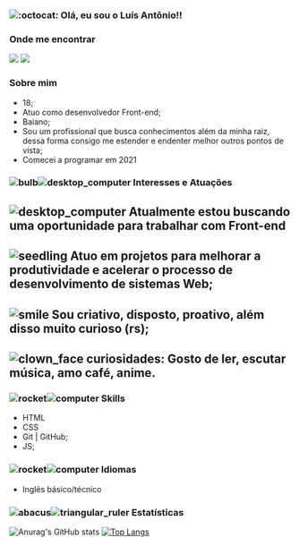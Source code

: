 
### ![:octocat:](https://github.githubassets.com/images/icons/emoji/octocat.png ":octocat:")  Olá, eu sou o Luís Antônio!!

### [](https://github.com/blacklist14#onde-me-encontrar)Onde me encontrar

 [![](https://camo.githubusercontent.com/cd219620af0b9bbf5876d37c1bd5a046d6f3f07c285b3ca53c022e570d25d754/68747470733a2f2f696d672e736869656c64732e696f2f7374617469632f76313f6c6162656c3d6d65266d6573736167653d4c696e6b6564696e26636f6c6f723d304136364332267374796c653d666f722d7468652d6261646765266c6f676f3d6c696e6b6564696e)](https://www.linkedin.com/in/luis-antonio-06331a207/)  [![](https://camo.githubusercontent.com/5e4a72cc4b3029c17e1615a2e005e874b0b1736fa7c8b88c192dfb32c3722e24/68747470733a2f2f696d672e736869656c64732e696f2f7374617469632f76313f6c6162656c3d6d65266d6573736167653d496e7374616772616d26636f6c6f723d453434303546267374796c653d666f722d7468652d6261646765266c6f676f3d696e7374616772616d)](https://www.instagram.com/luis_aantoni0/)

### [](https://github.com/blacklist14#-sobre-mim)Sobre mim

-   18;
-   Atuo como desenvolvedor Front-end;
-   Baiano;
-   Sou um profissional que busca conhecimentos além da minha raiz, dessa forma consigo me estender e endenter melhor outros pontos de vista;
-   Comecei a programar em 2021

### [](https://github.com/gdk46#%EF%B8%8F-interesses-e-atua%C3%A7%C3%B5es)![bulb](https://github.githubassets.com/images/icons/emoji/unicode/1f4a1.png)![desktop_computer](https://github.githubassets.com/images/icons/emoji/unicode/1f5a5.png)  Interesses e Atuações

 
 ![desktop_computer](https://github.githubassets.com/images/icons/emoji/unicode/1f5a5.png)  Atualmente estou buscando uma oportunidade para trabalhar com Front-end
  -
  ![seedling](https://github.githubassets.com/images/icons/emoji/unicode/1f331.png)  Atuo em projetos para melhorar a produtividade e acelerar o processo de desenvolvimento de sistemas Web; 
  -
 ![smile](https://github.githubassets.com/images/icons/emoji/unicode/1f604.png)  Sou criativo, disposto, proativo, além disso muito curioso (rs);
-

![clown_face](https://github.githubassets.com/images/icons/emoji/unicode/1f921.png)  curiosidades: Gosto de ler, escutar música, amo café, anime.
-
### [](https://github.com/gdk46#-stack-and-tools)![rocket](https://github.githubassets.com/images/icons/emoji/unicode/1f680.png)![computer](https://github.githubassets.com/images/icons/emoji/unicode/1f4bb.png)  Skills
-    HTML
-    CSS
-   Git | GitHub;
-   JS;

### [](https://github.com/gdk46#-idiomas)![rocket](https://github.githubassets.com/images/icons/emoji/unicode/1f680.png)![computer](https://github.githubassets.com/images/icons/emoji/unicode/1f4bb.png)  Idiomas

-   Inglês básico/técnico

### [](https://github.com/gdk46#-estat%C3%ADsticas)![abacus](https://github.githubassets.com/images/icons/emoji/unicode/1f9ee.png)![triangular_ruler](https://github.githubassets.com/images/icons/emoji/unicode/1f4d0.png)  Estatísticas
![Anurag's GitHub stats](https://github-readme-stats.vercel.app/api?username=blacklist14&show_icons=true&theme=radical)
[![Top Langs](https://github-readme-stats.vercel.app/api/top-langs/?username=blacklist14&layout=compact)](https://github.com/blacklist14/github-readme-stats)

